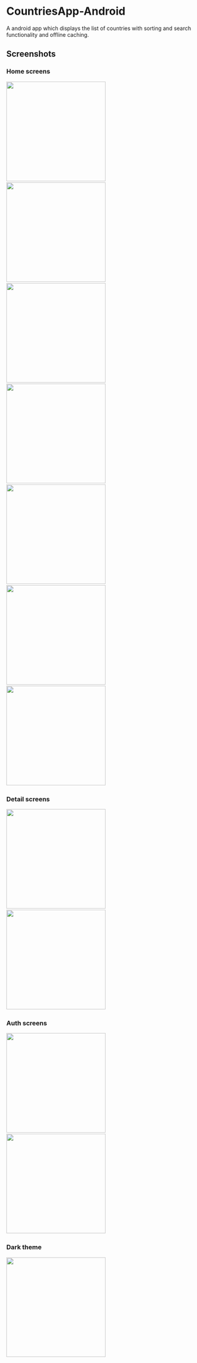 # CountriesApp-Android

A android app which displays the list of countries with sorting and search functionality and offline caching.

## Screenshots

### Home screens

<img src="/screenshots/home1.png" width="260"> &emsp; 
<img src="/screenshots/home2.png" width="260"> &emsp; 
<img src="/screenshots/home3.png" width="260"> &emsp; 
<img src="/screenshots/home4.png" width="260"> &emsp; 
<img src="/screenshots/home5.png" width="260"> &emsp; 
<img src="/screenshots/home6.png" width="260"> &emsp; 
<img src="/screenshots/drawer.png" width="260"> &emsp; 

### Detail screens

<img src="/screenshots/detail1.png" width="260"> &emsp; 
<img src="/screenshots/detail2.png" width="260"> &emsp; 

### Auth screens

<img src="/screenshots/register.png" width="260"> &emsp; 
<img src="/screenshots/login.png" width="260"> &emsp; 

### Dark theme

<img src="/screenshots/dark.png" width="260"> &emsp; 
